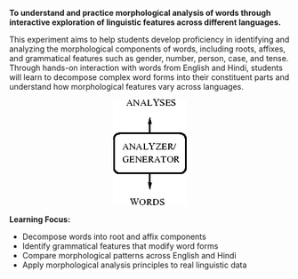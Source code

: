 **To understand and practice morphological analysis of words through interactive exploration of linguistic features across different languages.**

This experiment aims to help students develop proficiency in identifying and analyzing the morphological components of words, including roots, affixes, and grammatical features such as gender, number, person, case, and tense. Through hands-on interaction with words from English and Hindi, students will learn to decompose complex word forms into their constituent parts and understand how morphological features vary across languages.

<p style="text-align: center;"><img src="images/morph1.gif"></p>

**Learning Focus:**
- Decompose words into root and affix components
- Identify grammatical features that modify word forms
- Compare morphological patterns across English and Hindi
- Apply morphological analysis principles to real linguistic data
